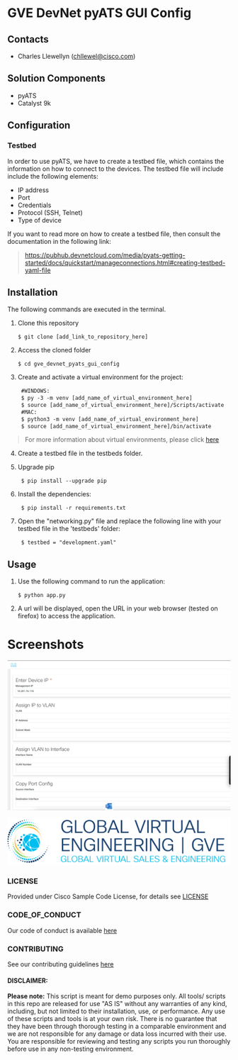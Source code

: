 # GVE DevNet pyATS GUI Config

## Contacts
* Charles Llewellyn (chllewel@cisco.com)

## Solution Components
* pyATS
* Catalyst 9k

## Configuration

### Testbed
In order to use pyATS, we have to create a testbed file, which contains the information on how to connect to the devices. The testbed file will include include the following elements:

* IP address
* Port
* Credentials
* Protocol (SSH, Telnet)
* Type of device

If you want to read more on how to create a testbed file, then consult the documentation in the following link: 

> https://pubhub.devnetcloud.com/media/pyats-getting-started/docs/quickstart/manageconnections.html#creating-testbed-yaml-file

## Installation

The following commands are executed in the terminal.

1. Clone this repository
     
       $ git clone [add_link_to_repository_here]
     
2. Access the cloned folder
       
       $ cd gve_devnet_pyats_gui_config
        
3. Create and activate a virtual environment for the project:
   
        #WINDOWS:
        $ py -3 -m venv [add_name_of_virtual_environment_here] 
        $ source [add_name_of_virtual_environment_here]/Scripts/activate
        #MAC:
        $ python3 -m venv [add_name_of_virtual_environment_here] 
        $ source [add_name_of_virtual_environment_here]/bin/activate
        
> For more information about virtual environments, please click [here](https://docs.python.org/3/tutorial/venv.html)
        
4. Create a testbed file in the testbeds folder. 


5. Upgrade pip
        
        $ pip install --upgrade pip
        
6. Install the dependencies:

        $ pip install -r requirements.txt
        
7. Open the "networking.py" file and replace the following line with your testbed file in the 'testbeds' folder:
    
        $ testbed = "development.yaml"
        
## Usage
1. Use the following command to run the application:
       
       $ python app.py
       
       
2. A url will be displayed, open the URL in your web browser (tested on firefox) to access the application.





# Screenshots

![/IMAGES/gui.png](IMAGES/gui.png)

![/IMAGES/0image.png](IMAGES/0image.png)

### LICENSE

Provided under Cisco Sample Code License, for details see [LICENSE](LICENSE.md)

### CODE_OF_CONDUCT

Our code of conduct is available [here](CODE_OF_CONDUCT.md)

### CONTRIBUTING

See our contributing guidelines [here](CONTRIBUTING.md)

#### DISCLAIMER:
<b>Please note:</b> This script is meant for demo purposes only. All tools/ scripts in this repo are released for use "AS IS" without any warranties of any kind, including, but not limited to their installation, use, or performance. Any use of these scripts and tools is at your own risk. There is no guarantee that they have been through thorough testing in a comparable environment and we are not responsible for any damage or data loss incurred with their use.
You are responsible for reviewing and testing any scripts you run thoroughly before use in any non-testing environment.
